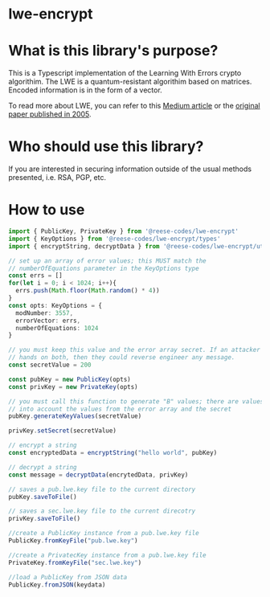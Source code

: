 # lwe-encrypt


# What is this library's purpose?
This is a Typescript implementation of the Learning With Errors crypto algorithim. The
LWE is a quantum-resistant algorithim based on matrices. Encoded information is in the
form of a vector. 

To read more about LWE, you can refer to this [Medium article](https://medium.com/asecuritysite-when-bob-met-alice/learning-with-errors-and-ring-learning-with-errors-23516a502406) or the [original paper published in 2005](https://cims.nyu.edu/~regev/papers/lwesurvey.pdf). 

# Who should use this library?
If you are interested in securing information outside of the usual methods presented, i.e. RSA, PGP, etc. 


# How to use

```ts
import { PublicKey, PrivateKey } from '@reese-codes/lwe-encrypt'
import { KeyOptions } from '@reese-codes/lwe-encrypt/types'
import { encryptString, decryptData } from '@reese-codes/lwe-encrypt/utils'

// set up an array of error values; this MUST match the 
// numberOfEquations parameter in the KeyOptions type
const errs = []
for(let i = 0; i < 1024; i++){
  errs.push(Math.floor(Math.random() * 4))
}
const opts: KeyOptions = {
  modNumber: 3557,
  errorVector: errs,
  numberOfEquations: 1024
}

// you must keep this value and the error array secret. If an attacker were to get their
// hands on both, then they could reverse engineer any message. 
const secretValue = 200

const pubKey = new PublicKey(opts)
const privKey = new PrivateKey(opts)

// you must call this function to generate "B" values; there are values that take 
// into account the values from the error array and the secret
pubKey.generateKeyValues(secretValue)

privKey.setSecret(secretValue)

// encrypt a string
const encryptedData = encryptString("hello world", pubKey)

// decrypt a string
const message = decryptData(encrytedData, privKey)

// saves a pub.lwe.key file to the current directory 
pubKey.saveToFile()

// saves a sec.lwe.key file to the current direcotry
privKey.saveToFile()

//create a PublicKey instance from a pub.lwe.key file
PublicKey.fromKeyFile("pub.lwe.key")

//create a PrivatecKey instance from a pub.lwe.key file
PrivateKey.fromKeyFile("sec.lwe.key")

//load a PublicKey from JSON data 
PublicKey.fromJSON(keydata)


```